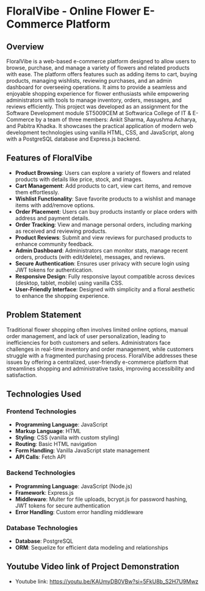 # **FloralVibe - Online Flower E-Commerce Platform**

## **Overview**
FloralVibe is a web-based e-commerce platform designed to allow users to browse, purchase, and manage a variety of flowers and related products with ease. The platform offers features such as adding items to cart, buying products, managing wishlists, reviewing purchases, and an admin dashboard for overseeing operations. It aims to provide a seamless and enjoyable shopping experience for flower enthusiasts while empowering administrators with tools to manage inventory, orders, messages, and reviews efficiently. This project was developed as an assignment for the Software Development module ST5009CEM at Softwarica College of IT & E-Commerce by a team of three members: Ankit Sharma, Aayushma Acharya, and Pabitra Khadka. It showcases the practical application of modern web development technologies using vanilla HTML, CSS, and JavaScript, along with a PostgreSQL database and Express.js backend.

## **Features of FloralVibe**
- **Product Browsing**: Users can explore a variety of flowers and related products with details like price, stock, and images.
- **Cart Management**: Add products to cart, view cart items, and remove them effortlessly.
- **Wishlist Functionality**: Save favorite products to a wishlist and manage items with add/remove options.
- **Order Placement**: Users can buy products instantly or place orders with address and payment details.
- **Order Tracking**: View and manage personal orders, including marking as received and reviewing products.
- **Product Reviews**: Submit and view reviews for purchased products to enhance community feedback.
- **Admin Dashboard**: Administrators can monitor stats, manage recent orders, products (with edit/delete), messages, and reviews.
- **Secure Authentication**: Ensures user privacy with secure login using JWT tokens for authentication.
- **Responsive Design**: Fully responsive layout compatible across devices (desktop, tablet, mobile) using vanilla CSS.
- **User-Friendly Interface**: Designed with simplicity and a floral aesthetic to enhance the shopping experience.

## **Problem Statement**
Traditional flower shopping often involves limited online options, manual order management, and lack of user personalization, leading to inefficiencies for both customers and sellers. Administrators face challenges in real-time inventory and order management, while customers struggle with a fragmented purchasing process. FloralVibe addresses these issues by offering a centralized, user-friendly e-commerce platform that streamlines shopping and administrative tasks, improving accessibility and satisfaction.

## **Technologies Used**

### **Frontend Technologies**
- **Programming Language**: JavaScript
- **Markup Language**: HTML
- **Styling**: CSS (vanilla with custom styling)
- **Routing**: Basic HTML navigation
- **Form Handling**: Vanilla JavaScript state management
- **API Calls**: Fetch API

### **Backend Technologies**
- **Programming Language**: JavaScript (Node.js)
- **Framework**: Express.js
- **Middleware**: Multer for file uploads, bcrypt.js for password hashing, JWT tokens for secure authentication
- **Error Handling**: Custom error handling middleware

### **Database Technologies**
- **Database**: PostgreSQL
- **ORM**: Sequelize for efficient data modeling and relationships

## **Youtube Video link of Project Demonstration**
- Youtube link: https://youtu.be/KAUmyDB0VBw?si=5FkU8b_S2H7U9Mwz
  

